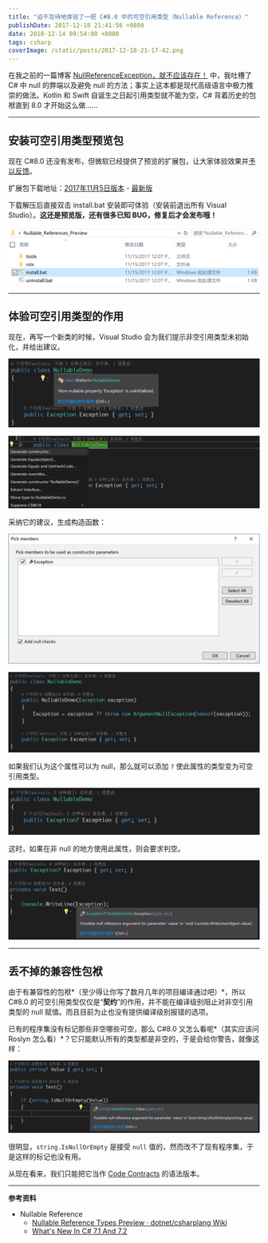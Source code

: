```yaml
---
title: "迫不及待地体验了一把 C#8.0 中的可空引用类型（Nullable Reference）"
publishDate: 2017-12-18 21:41:56 +0800
date: 2018-12-14 09:54:00 +0800
tags: csharp
coverImage: /static/posts/2017-12-18-21-17-42.png
---
```


在我之前的一篇博客 [NullReferenceException，就不应该存在！](/post/wipe-out-null-reference-exception) 中，我吐槽了 C# 中 null 的弊端以及避免 null 的方法；事实上这本都是现代高级语言中极力推崇的做法。Kotlin 和 Swift 自诞生之日起引用类型就不能为空，C# 背着历史的包袱直到 8.0 才开始这么做……

---

<p id="toc"></p>

## 安装可空引用类型预览包

现在 C#8.0 还没有发布，但微软已经提供了预览的扩展包，让大家体验效果并[予以反馈](https://github.com/dotnet/csharplang/wiki/Nullable-Reference-Types-Preview#feedback)。

扩展包下载地址：[2017年11月5日版本](https://roslyninfra.blob.core.windows.net/compilers/nonnull/Roslyn_Nullable_References_Preview_11152017.zip) - [最新版](https://github.com/dotnet/csharplang/wiki/Nullable-Reference-Types-Preview#installing)

下载解压后直接双击 install.bat 安装即可体验（安装前退出所有 Visual Studio）。**这还是预览版，还有很多已知 BUG，修复后才会发布哦！**

![安装](/static/posts/2017-12-18-21-17-42.png)

---

## 体验可空引用类型的作用

现在，再写一个新类的时候，Visual Studio 会为我们提示非空引用类型未初始化，并给出建议。

![建议](/static/posts/2017-12-18-21-22-30.png)

![修改](/static/posts/2017-12-18-21-24-34.png)

采纳它的建议，生成构造函数：

![生成构造函数](/static/posts/2017-12-18-21-25-23.png)

![生成的构造函数](/static/posts/2017-12-18-21-25-55.png)

如果我们认为这个属性可以为 null，那么就可以添加 `?` 使此属性的类型变为可空引用类型。

![可空引用类型](/static/posts/2017-12-18-21-27-44.png)

这时，如果在非 null 的地方使用此属性，则会要求判空。

![可空引用类型使用前需要判空](/static/posts/2017-12-18-21-29-35.png)

---

## 丢不掉的兼容性包袱

由于有兼容性的包袱*（至少得让你写了数月几年的项目编译通过吧）*，所以 C#8.0 的可空引用类型仅仅是“**契约**”的作用，并不能在编译级别阻止对非空引用类型的 null 赋值。而且目前为止也没有提供编译级别报错的选项。

已有的程序集没有标记那些非空哪些可空，那么 C#8.0 又怎么看呢*（其实应该问 Roslyn 怎么看）*？它只能默认所有的类型都是非空的，于是会给你警告，就像这样：

![已有程序集的警告](/static/posts/2017-12-18-21-39-41.png)

很明显，`string.IsNullOrEmpty` 是接受 `null` 值的，然而改不了现有程序集，于是这样的标记也没有用。

从现在看来，我们只能把它当作 [Code Contracts](https://docs.microsoft.com/en-us/dotnet/framework/debug-trace-profile/code-contracts?wt.mc_id=MVP) 的语法版本。

---

**参考资料**

- Nullable Reference
    - [Nullable Reference Types Preview · dotnet/csharplang Wiki](https://github.com/dotnet/csharplang/wiki/Nullable-Reference-Types-Preview)
    - [What's New In C# 7.1 And 7.2](http://www.c-sharpcorner.com/article/whats-new-in-c-sharp-7-1-and-7-2/)

